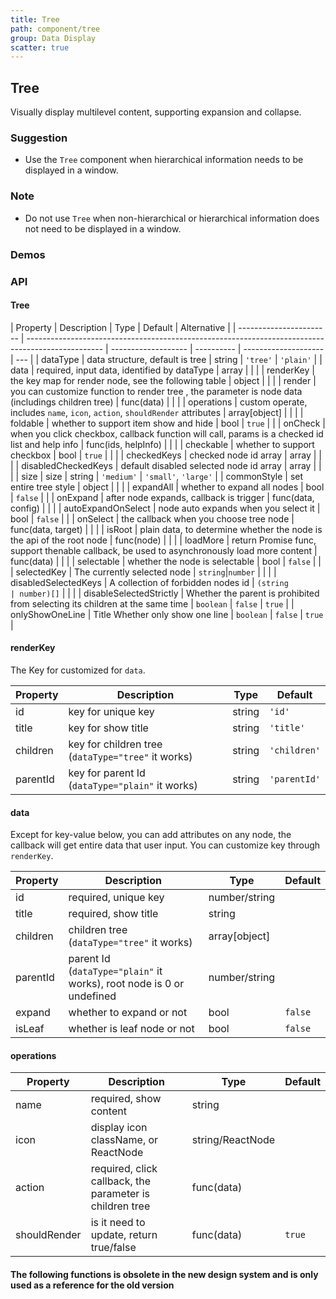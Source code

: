 ```yaml
---
title: Tree
path: component/tree
group: Data Display
scatter: true
---
```


## Tree

Visually display multilevel content, supporting expansion and collapse.

### Suggestion

- Use the `Tree` component when hierarchical information needs to be displayed in a window.

### Note

- Do not use `Tree` when non-hierarchical or hierarchical information does not need to be displayed in a window.

### Demos

<!-- demo-slot-1 -->
<!-- demo-slot-2 -->
<!-- demo-slot-7 -->
<!-- demo-slot-8 -->
<!-- demo-slot-9 -->

### API

#### Tree

| Property                | Description                                                                                       | Type                | Default    | Alternative          |
| ----------------------- | ------------------------------------------------------------------------------------------------- | ------------------- | ---------- | -------------------- | --- |
| dataType                | data structure, default is tree                                                                   | string              | `'tree'`   | `'plain'`            |
| data                    | required, input data, identified by dataType                                                      | array               |            |                      |
| renderKey               | the key map for render node, see the following table                                              | object              |            |                      |
| render                  | you can customize function to render tree , the parameter is node data (includings children tree) | func(data)          |            |                      |
| operations              | custom operate, includes `name`, `icon`, `action`, `shouldRender` attributes                      | array[object]       |            |                      |
| foldable                | whether to support item show and hide                                                             | bool                | `true`     |                      |
| onCheck                 | when you click checkbox, callback function will call, params is a checked id list and help info   | func(ids, helpInfo) |            |                      |
| checkable               | whether to support checkbox                                                                       | bool                | `true`     |                      |     |
| checkedKeys             | checked node id array                                                                             | array               |            |                      |
| disabledCheckedKeys     | default disabled selected node id array                                                           | array               |            |                      |
| size                    | size                                                                                              | string              | `'medium'` | `'small'`, `'large'` |
| commonStyle             | set entire tree style                                                                             | object              |            |                      |
| expandAll               | whether to expand all nodes                                                                       | bool                | `false`    |                      |
| onExpand                | after node expands, callback is trigger                                                           | func(data, config)  |            |                      |
| autoExpandOnSelect      | node auto expands when you select it                                                              | bool                | `false`    |                      |
| onSelect                | the callback when you choose tree node                                                            | func(data, target)  |            |                      |
| isRoot                  | plain data, to determine whether the node is the api of the root node                             | func(node)          |            |                      |
| loadMore                | return Promise func, support thenable callback, be used to asynchronously load more content       | func(data)          |            |                      |
| selectable              | whether the node is selectable                                                                    | bool                | `false`    |                      |
| selectedKey             | The currently selected node                                                                       | `string`\|`number`  |            |                      |
| disabledSelectedKeys    | A collection of forbidden nodes id                                                                | `(string            | number)[]` |                      |     |
| disableSelectedStrictly | Whether the parent is prohibited from selecting its children at the same time                     | `boolean`           | `false`    | `true`               |
| onlyShowOneLine         | Title Whether only show one line                                                                  | `boolean`           | `false`    | `true`               |

#### renderKey

The Key for customized for `data`.

| Property | Description                                        | Type   | Default      |
| -------- | -------------------------------------------------- | ------ | ------------ |
| id       | key for unique key                                 | string | `'id'`       |
| title    | key for show title                                 | string | `'title'`    |
| children | key for children tree (`dataType="tree"` it works) | string | `'children'` |
| parentId | key for parent Id (`dataType="plain"` it works)    | string | `'parentId'` |

#### data

Except for key-value below, you can add attributes on any node, the callback will get entire data that user input.
You can customize key through `renderKey`.

| Property | Description                                                          | Type          | Default |
| -------- | -------------------------------------------------------------------- | ------------- | ------- |
| id       | required, unique key                                                 | number/string |         |
| title    | required, show title                                                 | string        |         |
| children | children tree (`dataType="tree"` it works)                           | array[object] |         |
| parentId | parent Id (`dataType="plain"` it works), root node is 0 or undefined | number/string |         |
| expand   | whether to expand or not                                             | bool          | `false` |
| isLeaf   | whether is leaf node or not                                          | bool          | `false` |

#### operations

| Property     | Description                                              | Type             | Default |
| ------------ | -------------------------------------------------------- | ---------------- | ------- |
| name         | required, show content                                   | string           |         |
| icon         | display icon className, or ReactNode                     | string/ReactNode |         |
| action       | required, click callback, the parameter is children tree | func(data)       |         |
| shouldRender | is it need to update, return true/false                  | func(data)       | `true`  |

#### The following functions is obsolete in the new design system and is only used as a reference for the old version

<!-- demo-slot-3 -->
<!-- demo-slot-4 -->
<!-- demo-slot-5 -->
<!-- demo-slot-6 -->
